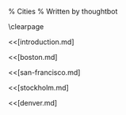 % Cities
% Written by thoughtbot

\clearpage

<<[introduction.md]

<<[boston.md]

<<[san-francisco.md]

<<[stockholm.md]

<<[denver.md]
